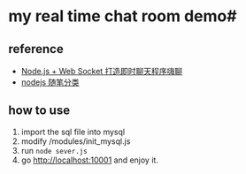 # my real time chat room demo#

## reference ##
- [Node.js + Web Socket 打造即时聊天程序嗨聊](http://www.cnblogs.com/Wayou/p/hichat_built_with_nodejs_socket.html "Node.js + Web Socket 打造即时聊天程序嗨聊")
- [nodejs 随笔分类](http://www.cnblogs.com/zhongweiv/category/539147.html)

## how to use ##

1. import the sql file into mysql
2. modify /modules/init_mysql.js
3. run `node sever.js`
4. go [http://localhost:10001](http://localhost:10001) and enjoy it.
